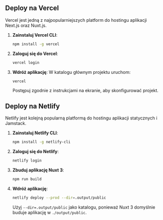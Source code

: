 ## Deploy na Vercel

Vercel jest jedną z najpopularniejszych platform do hostingu aplikacji Next.js oraz Nuxt.js.

1. **Zainstaluj Vercel CLI**:
    ```sh
    npm install -g vercel
    ```

2. **Zaloguj się do Vercel**:
    ```sh
    vercel login
    ```

3. **Wdróż aplikację**:
    W katalogu głównym projektu uruchom:
    ```sh
    vercel
    ```
    Postępuj zgodnie z instrukcjami na ekranie, aby skonfigurować projekt.

## Deploy na Netlify

Netlify jest kolejną popularną platformą do hostingu aplikacji statycznych i Jamstack.

1. **Zainstaluj Netlify CLI**:
    ```sh
    npm install -g netlify-cli
    ```

2. **Zaloguj się do Netlify**:
    ```sh
    netlify login
    ```

3. **Zbuduj aplikację Nuxt 3**:
    ```sh
    npm run build
    ```

4. **Wdróż aplikację**:
    ```sh
    netlify deploy --prod --dir=.output/public
    ```
    Użyj `--dir=.output/public` jako katalogu, ponieważ Nuxt 3 domyślnie buduje aplikację w `./output/public`.